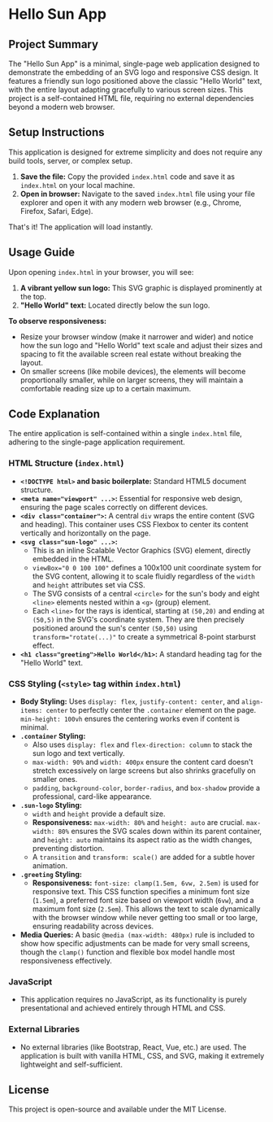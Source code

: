 # Hello Sun App

## Project Summary

The "Hello Sun App" is a minimal, single-page web application designed to demonstrate the embedding of an SVG logo and responsive CSS design. It features a friendly sun logo positioned above the classic "Hello World" text, with the entire layout adapting gracefully to various screen sizes. This project is a self-contained HTML file, requiring no external dependencies beyond a modern web browser.

## Setup Instructions

This application is designed for extreme simplicity and does not require any build tools, server, or complex setup.

1.  **Save the file:** Copy the provided `index.html` code and save it as `index.html` on your local machine.
2.  **Open in browser:** Navigate to the saved `index.html` file using your file explorer and open it with any modern web browser (e.g., Chrome, Firefox, Safari, Edge).

That's it! The application will load instantly.

## Usage Guide

Upon opening `index.html` in your browser, you will see:

1.  **A vibrant yellow sun logo:** This SVG graphic is displayed prominently at the top.
2.  **"Hello World" text:** Located directly below the sun logo.

**To observe responsiveness:**

*   Resize your browser window (make it narrower and wider) and notice how the sun logo and "Hello World" text scale and adjust their sizes and spacing to fit the available screen real estate without breaking the layout.
*   On smaller screens (like mobile devices), the elements will become proportionally smaller, while on larger screens, they will maintain a comfortable reading size up to a certain maximum.

## Code Explanation

The entire application is self-contained within a single `index.html` file, adhering to the single-page application requirement.

### HTML Structure (`index.html`)

*   **`<!DOCTYPE html>` and basic boilerplate:** Standard HTML5 document structure.
*   **`<meta name="viewport" ...>`:** Essential for responsive web design, ensuring the page scales correctly on different devices.
*   **`<div class="container">`:** A central `div` wraps the entire content (SVG and heading). This container uses CSS Flexbox to center its content vertically and horizontally on the page.
*   **`<svg class="sun-logo" ...>`:**
    *   This is an inline Scalable Vector Graphics (SVG) element, directly embedded in the HTML.
    *   `viewBox="0 0 100 100"` defines a 100x100 unit coordinate system for the SVG content, allowing it to scale fluidly regardless of the `width` and `height` attributes set via CSS.
    *   The SVG consists of a central `<circle>` for the sun's body and eight `<line>` elements nested within a `<g>` (group) element.
    *   Each `<line>` for the rays is identical, starting at `(50,20)` and ending at `(50,5)` in the SVG's coordinate system. They are then precisely positioned around the sun's center `(50,50)` using `transform="rotate(...)"` to create a symmetrical 8-point starburst effect.
*   **`<h1 class="greeting">Hello World</h1>`:** A standard heading tag for the "Hello World" text.

### CSS Styling (`<style>` tag within `index.html`)

*   **Body Styling:** Uses `display: flex`, `justify-content: center`, and `align-items: center` to perfectly center the `.container` element on the page. `min-height: 100vh` ensures the centering works even if content is minimal.
*   **`.container` Styling:**
    *   Also uses `display: flex` and `flex-direction: column` to stack the sun logo and text vertically.
    *   `max-width: 90%` and `width: 400px` ensure the content card doesn't stretch excessively on large screens but also shrinks gracefully on smaller ones.
    *   `padding`, `background-color`, `border-radius`, and `box-shadow` provide a professional, card-like appearance.
*   **`.sun-logo` Styling:**
    *   `width` and `height` provide a default size.
    *   **Responsiveness:** `max-width: 80%` and `height: auto` are crucial. `max-width: 80%` ensures the SVG scales down within its parent container, and `height: auto` maintains its aspect ratio as the width changes, preventing distortion.
    *   A `transition` and `transform: scale()` are added for a subtle hover animation.
*   **`.greeting` Styling:**
    *   **Responsiveness:** `font-size: clamp(1.5em, 6vw, 2.5em)` is used for responsive text. This CSS function specifies a minimum font size (`1.5em`), a preferred font size based on viewport width (`6vw`), and a maximum font size (`2.5em`). This allows the text to scale dynamically with the browser window while never getting too small or too large, ensuring readability across devices.
*   **Media Queries:** A basic `@media (max-width: 480px)` rule is included to show how specific adjustments can be made for very small screens, though the `clamp()` function and flexible box model handle most responsiveness effectively.

### JavaScript

*   This application requires no JavaScript, as its functionality is purely presentational and achieved entirely through HTML and CSS.

### External Libraries

*   No external libraries (like Bootstrap, React, Vue, etc.) are used. The application is built with vanilla HTML, CSS, and SVG, making it extremely lightweight and self-sufficient.

## License

This project is open-source and available under the MIT License.
